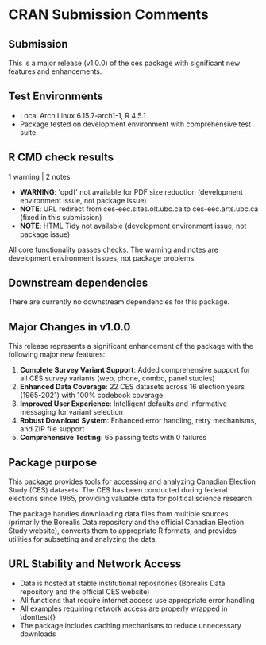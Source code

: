 # CRAN Submission Comments

## Submission
This is a major release (v1.0.0) of the ces package with significant new features and enhancements.

## Test Environments
* Local Arch Linux 6.15.7-arch1-1, R 4.5.1
* Package tested on development environment with comprehensive test suite

## R CMD check results

1 warning | 2 notes

* **WARNING**: 'qpdf' not available for PDF size reduction (development environment issue, not package issue)
* **NOTE**: URL redirect from ces-eec.sites.olt.ubc.ca to ces-eec.arts.ubc.ca (fixed in this submission)
* **NOTE**: HTML Tidy not available (development environment issue, not package issue)

All core functionality passes checks. The warning and notes are development environment issues, not package problems.

## Downstream dependencies

There are currently no downstream dependencies for this package.

## Major Changes in v1.0.0

This release represents a significant enhancement of the package with the following major new features:

1. **Complete Survey Variant Support**: Added comprehensive support for all CES survey variants (web, phone, combo, panel studies)
2. **Enhanced Data Coverage**: 22 CES datasets across 16 election years (1965-2021) with 100% codebook coverage
3. **Improved User Experience**: Intelligent defaults and informative messaging for variant selection
4. **Robust Download System**: Enhanced error handling, retry mechanisms, and ZIP file support
5. **Comprehensive Testing**: 65 passing tests with 0 failures

## Package purpose

This package provides tools for accessing and analyzing Canadian Election Study (CES) datasets. The CES has been conducted during federal elections since 1965, providing valuable data for political science research.

The package handles downloading data files from multiple sources (primarily the Borealis Data repository and the official Canadian Election Study website), converts them to appropriate R formats, and provides utilities for subsetting and analyzing the data.

## URL Stability and Network Access

* Data is hosted at stable institutional repositories (Borealis Data repository and the official CES website)
* All functions that require internet access use appropriate error handling
* All examples requiring network access are properly wrapped in \donttest{}
* The package includes caching mechanisms to reduce unnecessary downloads